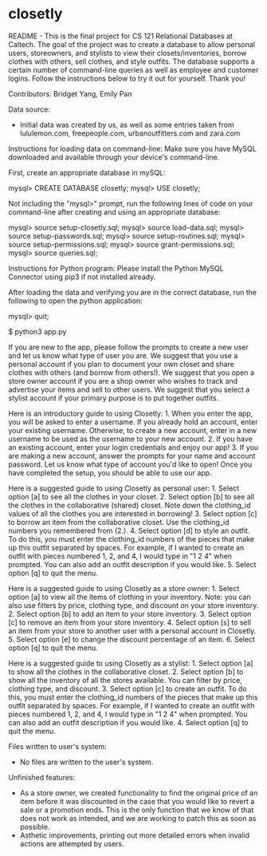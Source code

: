 # closetly
README -
This is the final project for CS 121 Relational Databases at Caltech.
The goal of the project was to create a database to allow personal users, 
storeowners, and stylists to view their closets/inventories, borrow
clothes with others, sell clothes, and style outfits. 
The database supports a certain number of command-line queries as well as
employee and customer logins. Follow the instructions below to try it out
for yourself. Thank you!

Contributors: Bridget Yang, Emily Pan

Data source: 
- Initial data was created by us, as well as some entries
  taken from lululemon.com, freepeople.com,
  urbanoutfitters.com and zara.com 

Instructions for loading data on command-line:
Make sure you have MySQL downloaded and available through your
device's command-line.

First, create an appropriate database in mySQL:

mysql> CREATE DATABASE closetly;
mysql> USE closetly;


Not including the "mysql>" prompt, run the following lines of code on your command-line
after creating and using an appropriate database:

mysql> source setup-closetly.sql;
mysql> source load-data.sql;
mysql> source setup-passwords.sql;
mysql> source setup-routines.sql;
mysql> source setup-permissions.sql;
mysql> source grant-permissions.sql;
mysql> source queries.sql;

Instructions for Python program:
Please install the Python MySQL Connector using pip3 if not installed already.

After loading the data and verifying you are in the correct database, 
run the following to open the python application:

mysql> quit;

$ python3 app.py

If you are new to the app, please follow the prompts to create a new
user and let us know what type of user you are. We suggest that you
use a personal account if you plan to document your own closet and 
share clothes with others (and borrow from others!). We suggest that
you open a store owner account if you are a shop owner who wishes
to track and advertise your items and sell to other users. We suggest
that you select a stylist account if your primary purpose is to
put together outfits. 

Here is an introductory guide to using Closetly: 
    1. When you enter the app, you will be asked to enter a username. If 
       you already hold an account, enter your existing username. Otherwise,
       to create a new account, enter in a new username to be used as the
       username to your new account. 
    2. If you have an existing account, enter your login credentials and 
       enjoy our app! 
    3. If you are making a new account, answer the prompts for your name and
       account password. Let us know what type of account you'd like to open!
       Once you have completed the setup, you should be able to use our app. 

Here is a suggested guide to using Closetly as personal user:
    1.  Select option [a] to see all the clothes in your closet.
    2.  Select option [b] to see all the clothes in the collaborative
        (shared) closet. Note down the clothing_id values of all
        the clothes you are interested in borrowing! 
    3.  Select option [c] to borrow an item from the collaborative closet.
        Use the clothing_id numbers you remembered from (2.). 
    4.  Select option [d] to style an outfit. To do this, you must enter
        the clothing_id numbers of the pieces that make up this outfit
        separated by spaces. For example, if I wanted to create an outfit
        with pieces numbered 1, 2, and 4, I would type in "1 2 4" when
        prompted. You can also add an outfit description if you would like.
    5.  Select option [q] to quit the menu.

Here is a suggested guide to using Closetly as a store owner:
    1.  Select option [a] to view all the items of clothing in your inventory.
        Note: you can also use filters by price, clothing type, and discount
              on your store inventory.
    2.  Select option [b] to add an item to your store inventory.
    3.  Select option [c] to remove an item from your store inventory.
    4.  Select option [s] to sell an item from your store to another user
        with a personal account in Closetly.
    5.  Select option [e] to change the discount percentage of an item.
    6.  Select option [q] to quit the menu. 

Here is a suggested guide to using Closetly as a stylist:
    1.  Select option [a] to show all the clothes in the collaborative closet.
    2.  Select option [b] to show all the inventory of all the stores available.
        You can filter by price, clothing type, and discount. 
    3.  Select option [c] to create an outfit. To do this, you must enter
        the clothing_id numbers of the pieces that make up this outfit
        separated by spaces. For example, if I wanted to create an outfit
        with pieces numbered 1, 2, and 4, I would type in "1 2 4" when
        prompted. You can also add an outfit description if you would like.
    4.  Select option [q] to quit the menu.

Files written to user's system:
- No files are written to the user's system.

Unfinished features:
- As a store owner, we created functionality to find the original price of an
  item before it was discounted in the case that you would like to revert a
  sale or a promotion ends. This is the only function that we know of that does
  not work as intended, and we are working to patch this as soon as possible.
- Asthetic improvements, printing out more detailed errors when invalid actions
  are attempted by users.